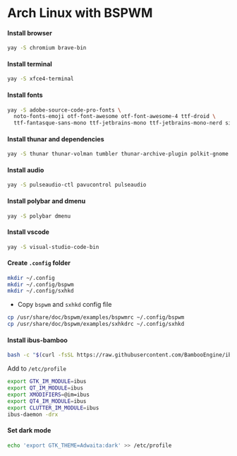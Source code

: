 # Arch Linux with BSPWM

#### Install browser

```sh
yay -S chromium brave-bin
```

#### Install terminal

```sh
yay -S xfce4-terminal
```

#### Install fonts

```sh
yay -S adobe-source-code-pro-fonts \
  noto-fonts-emoji otf-font-awesome otf-font-awesome-4 ttf-droid \
  ttf-fantasque-sans-mono ttf-jetbrains-mono ttf-jetbrains-mono-nerd siji-ttf ttf-fira-code
```

#### Install thunar and dependencies

```sh
yay -S thunar thunar-volman tumbler thunar-archive-plugin polkit-gnome xarchiver unzip
```

#### Install audio

```sh
yay -S pulseaudio-ctl pavucontrol pulseaudio
```

#### Install polybar and dmenu

```sh
yay -S polybar dmenu 
```

#### Install vscode

```sh
yay -S visual-studio-code-bin
```

#### Create `.config` folder

```sh
mkdir ~/.config
mkdir ~/.config/bspwm
mkdir ~/.config/sxhkd
```

- Copy `bspwm` and `sxhkd` config file

```sh
cp /usr/share/doc/bspwm/examples/bspwmrc ~/.config/bspwm
cp /usr/share/doc/bspwm/examples/sxhkdrc ~/.config/sxhkd
```

#### Install ibus-bamboo

```sh
bash -c "$(curl -fsSL https://raw.githubusercontent.com/BambooEngine/ibus-bamboo/master/archlinux/install.sh)"
```

Add to `/etc/profile`

```sh
export GTK_IM_MODULE=ibus
export QT_IM_MODULE=ibus
export XMODIFIERS=@im=ibus
export QT4_IM_MODULE=ibus
export CLUTTER_IM_MODULE=ibus
ibus-daemon -drx
```

#### Set dark mode

```sh
echo 'export GTK_THEME=Adwaita:dark' >> /etc/profile
```

